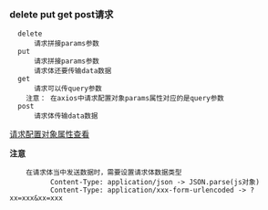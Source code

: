 ### delete put get post请求
      delete 
          请求拼接params参数
      put
          请求拼接params参数
          请求体还要传输data数据
      get
          请求可以传query参数
        注意： 在axios中请求配置对象params属性对应的是query参数
      post
          请求体传输data数据
[请求配置对象属性查看](https://github.com/axios/axios#request-config)

**注意**

        在请求体当中发送数据时，需要设置请求体数据类型
              Content-Type: application/json -> JSON.parse(js对象)
              Content-Type: application/xxx-form-urlencoded -> ?xx=xxx&xx=xxx
